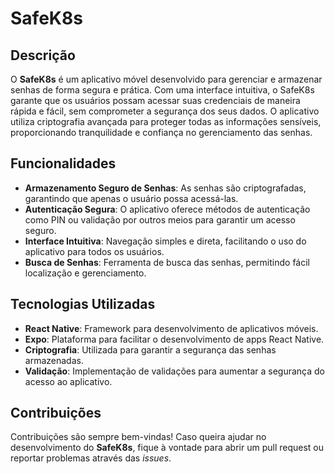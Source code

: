 # SafeK8s

## Descrição

O **SafeK8s** é um aplicativo móvel desenvolvido para gerenciar e armazenar senhas de forma segura e prática. Com uma interface intuitiva, o SafeK8s garante que os usuários possam acessar suas credenciais de maneira rápida e fácil, sem comprometer a segurança dos seus dados. O aplicativo utiliza criptografia avançada para proteger todas as informações sensíveis, proporcionando tranquilidade e confiança no gerenciamento das senhas.

## Funcionalidades

- **Armazenamento Seguro de Senhas**: As senhas são criptografadas, garantindo que apenas o usuário possa acessá-las.
- **Autenticação Segura**: O aplicativo oferece métodos de autenticação como PIN ou validação por outros meios para garantir um acesso seguro.
- **Interface Intuitiva**: Navegação simples e direta, facilitando o uso do aplicativo para todos os usuários.
- **Busca de Senhas**: Ferramenta de busca das senhas, permitindo fácil localização e gerenciamento.

## Tecnologias Utilizadas

- **React Native**: Framework para desenvolvimento de aplicativos móveis.
- **Expo**: Plataforma para facilitar o desenvolvimento de apps React Native.
- **Criptografia**: Utilizada para garantir a segurança das senhas armazenadas.
- **Validação**: Implementação de validações para aumentar a segurança do acesso ao aplicativo.

## Contribuições

Contribuições são sempre bem-vindas! Caso queira ajudar no desenvolvimento do **SafeK8s**, fique à vontade para abrir um pull request ou reportar problemas através das *issues*.

